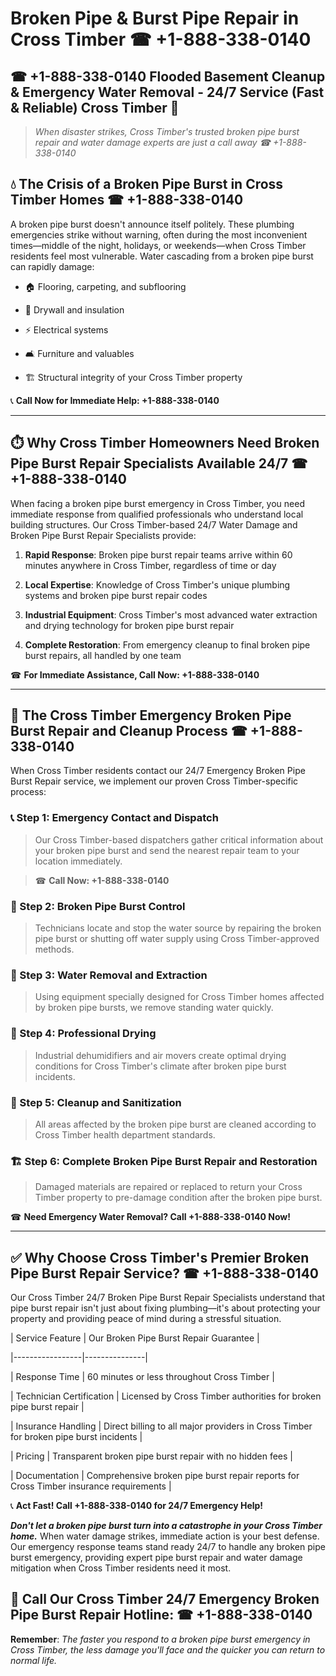 # Broken Pipe & Burst Pipe Repair in Cross Timber ☎ +1-888-338-0140  
## ☎ +1-888-338-0140 Flooded Basement Cleanup & Emergency Water Removal - 24/7 Service (Fast & Reliable) Cross Timber 🚨  

> *When disaster strikes, Cross Timber's trusted broken pipe burst repair and water damage experts are just a call away ☎ +1-888-338-0140*  

## 💧 The Crisis of a Broken Pipe Burst in Cross Timber Homes ☎ +1-888-338-0140  

A broken pipe burst doesn't announce itself politely. These plumbing emergencies strike without warning, often during the most inconvenient times—middle of the night, holidays, or weekends—when Cross Timber residents feel most vulnerable. Water cascading from a broken pipe burst can rapidly damage:  

* 🏠 Flooring, carpeting, and subflooring  
* 🧱 Drywall and insulation  
* ⚡ Electrical systems  
* 🛋️ Furniture and valuables  
* 🏗️ Structural integrity of your Cross Timber property  

📞 **Call Now for Immediate Help: +1-888-338-0140**  

---  

## ⏱️ Why Cross Timber Homeowners Need Broken Pipe Burst Repair Specialists Available 24/7 ☎ +1-888-338-0140  

When facing a broken pipe burst emergency in Cross Timber, you need immediate response from qualified professionals who understand local building structures. Our Cross Timber-based 24/7 Water Damage and Broken Pipe Burst Repair Specialists provide:  

1. **Rapid Response**: Broken pipe burst repair teams arrive within 60 minutes anywhere in Cross Timber, regardless of time or day  
2. **Local Expertise**: Knowledge of Cross Timber's unique plumbing systems and broken pipe burst repair codes  
3. **Industrial Equipment**: Cross Timber's most advanced water extraction and drying technology for broken pipe burst repair  
4. **Complete Restoration**: From emergency cleanup to final broken pipe burst repairs, all handled by one team  

☎ **For Immediate Assistance, Call Now: +1-888-338-0140**  

---  

## 🔧 The Cross Timber Emergency Broken Pipe Burst Repair and Cleanup Process ☎ +1-888-338-0140  

When Cross Timber residents contact our 24/7 Emergency Broken Pipe Burst Repair service, we implement our proven Cross Timber-specific process:  

### 📞 Step 1: Emergency Contact and Dispatch  
> Our Cross Timber-based dispatchers gather critical information about your broken pipe burst and send the nearest repair team to your location immediately.  
> ☎ **Call Now: +1-888-338-0140**  

### 🚿 Step 2: Broken Pipe Burst Control  
> Technicians locate and stop the water source by repairing the broken pipe burst or shutting off water supply using Cross Timber-approved methods.  

### 🌊 Step 3: Water Removal and Extraction  
> Using equipment specially designed for Cross Timber homes affected by broken pipe bursts, we remove standing water quickly.  

### 💨 Step 4: Professional Drying  
> Industrial dehumidifiers and air movers create optimal drying conditions for Cross Timber's climate after broken pipe burst incidents.  

### 🧼 Step 5: Cleanup and Sanitization  
> All areas affected by the broken pipe burst are cleaned according to Cross Timber health department standards.  

### 🏗️ Step 6: Complete Broken Pipe Burst Repair and Restoration  
> Damaged materials are repaired or replaced to return your Cross Timber property to pre-damage condition after the broken pipe burst.  

☎ **Need Emergency Water Removal? Call +1-888-338-0140 Now!**  

---  

## ✅ Why Choose Cross Timber's Premier Broken Pipe Burst Repair Service? ☎ +1-888-338-0140  

Our Cross Timber 24/7 Broken Pipe Burst Repair Specialists understand that pipe burst repair isn't just about fixing plumbing—it's about protecting your property and providing peace of mind during a stressful situation.  

| Service Feature | Our Broken Pipe Burst Repair Guarantee |  
|-----------------|---------------|  
| Response Time | 60 minutes or less throughout Cross Timber |  
| Technician Certification | Licensed by Cross Timber authorities for broken pipe burst repair |  
| Insurance Handling | Direct billing to all major providers in Cross Timber for broken pipe burst incidents |  
| Pricing | Transparent broken pipe burst repair with no hidden fees |  
| Documentation | Comprehensive broken pipe burst repair reports for Cross Timber insurance requirements |  

📞 **Act Fast! Call +1-888-338-0140 for 24/7 Emergency Help!**  

***Don't let a broken pipe burst turn into a catastrophe in your Cross Timber home.*** When water damage strikes, immediate action is your best defense. Our emergency response teams stand ready 24/7 to handle any broken pipe burst emergency, providing expert pipe burst repair and water damage mitigation when Cross Timber residents need it most.  

## 📱 Call Our Cross Timber 24/7 Emergency Broken Pipe Burst Repair Hotline: ☎ +1-888-338-0140  

**Remember**: *The faster you respond to a broken pipe burst emergency in Cross Timber, the less damage you'll face and the quicker you can return to normal life.*